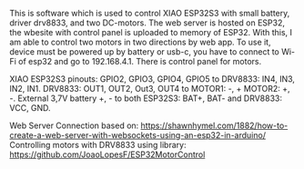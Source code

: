 This is software which is used to control XIAO ESP32S3 with small battery, driver drv8833, and two DC-motors.
The web server is hosted on ESP32, the wbesite with control panel is uploaded to memory of ESP32. With this, I am able to control two motors in two directions by web app.
To use it, device must be powered up by battery or usb-c, you have to connect to Wi-Fi of esp32 and go to 192.168.4.1. There is control panel for motors.

XIAO ESP32S3 pinouts: GPIO2, GPIO3, GPIO4, GPIO5 to DRV8833: IN4, IN3, IN2, IN1. 
DRV8833: OUT1, OUT2, Out3, OUT4 to MOTOR1: -, + MOTOR2: +, -. 
External 3,7V battery +, - to both ESP32S3: BAT+, BAT- and DRV8833: VCC, GND.

Web Server Connection based on: https://shawnhymel.com/1882/how-to-create-a-web-server-with-websockets-using-an-esp32-in-arduino/
Controlling motors with DRV8833 using library: https://github.com/JoaoLopesF/ESP32MotorControl 

